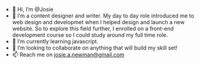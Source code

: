 - 👋 Hi, I’m @Josie
- 👀 I’m a content designer and writer. My day to day role introduced me to web design and developmet when I helped design and launch a new website. So to explore this field further, I enrolled on a front-end development course so I could study around my full time role. 
- 🌱 I’m currently learning javascript.
- 💞️ I’m looking to collaborate on anything that will build my skill set!
- 📫 Reach me on josie.a.newman@gmail.com

<!---
JosieAilsa/JosieAilsa is a ✨ special ✨ repository because its `README.md` (this file) appears on your GitHub profile.
You can click the Preview link to take a look at your changes.
--->
